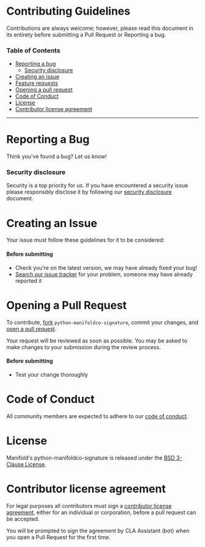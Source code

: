 # Contributing Guidelines

Contributions are always welcome; however, please read this document in its
entirety before submitting a Pull Request or Reporting a bug.

### Table of Contents

- [Reporting a bug](#reporting-a-bug)
  - [Security disclosure](#security-disclosure)
- [Creating an issue](#creating-an-issue)
- [Feature requests](#feature-requests)
- [Opening a pull request](#opening-a-pull-request)
- [Code of Conduct](#code-of-conduct)
- [License](#license)
- [Contributor license agreement](#contributor-license-agreement)

---------------

# Reporting a Bug

Think you've found a bug? Let us know!

### Security disclosure

Security is a top priority for us. If you have encountered a security issue
please responsibly disclose it by following our [security
disclosure](../docs/security.md) document.

# Creating an Issue

Your issue must follow these guidelines for it to be considered:

#### Before submitting

- Check you’re on the latest version, we may have already fixed your bug!
- [Search our issue
  tracker](https://github.com/manifoldco/python-manifoldco-signature/issues/search&type=issues)
  for your problem, someone may have already reported it

# Opening a Pull Request

To contribute, [fork](https://help.github.com/articles/fork-a-repo/)
`python-manifoldco-signature`, commit your changes, and [open a pull
request](https://help.github.com/articles/using-pull-requests/).

Your request will be reviewed as soon as possible. You may be asked to make
changes to your submission during the review process.

#### Before submitting

- Test your change thoroughly


# Code of Conduct

All community members are expected to adhere to our [code of
conduct](./CONDUCT.md).


# License

Manifold's python-manifoldco-signature is released under the [BSD 3-Clause
License](../LICENSE.md).


# Contributor license agreement

For legal purposes all contributors must sign a [contributor license
agreement](https://cla-assistant.io/manifoldco/python-manifoldco-signature), either for an
individual or corporation, before a pull request can be accepted.

You will be prompted to sign the agreement by CLA Assistant (bot) when you open
a Pull Request for the first time.
